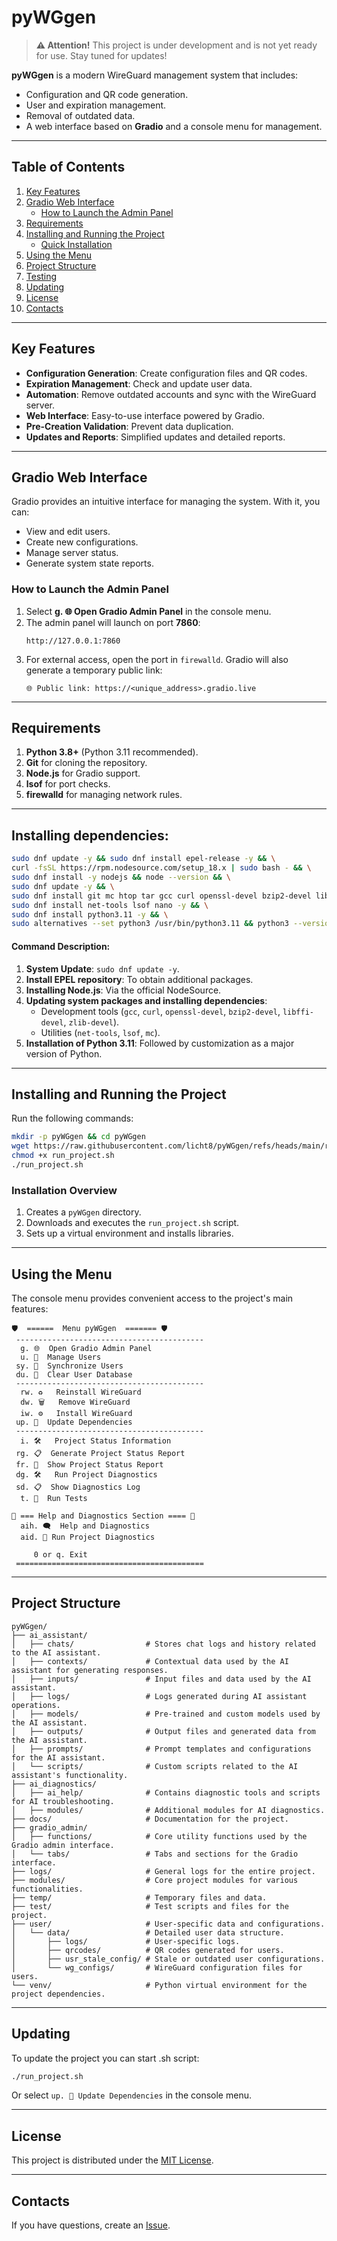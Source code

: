 # pyWGgen

> **⚠️ Attention!**
> This project is under development and is not yet ready for use. Stay tuned for updates!

**pyWGgen** is a modern WireGuard management system that includes:
- Configuration and QR code generation.
- User and expiration management.
- Removal of outdated data.
- A web interface based on **Gradio** and a console menu for management.

---

## Table of Contents

1. [Key Features](#key-features)
2. [Gradio Web Interface](#gradio-web-interface)
   - [How to Launch the Admin Panel](#how-to-launch-the-admin-panel)
3. [Requirements](#requirements)
4. [Installing and Running the Project](#installing-and-running-the-project)
   - [Quick Installation](#quick-installation)
5. [Using the Menu](#using-the-menu)
6. [Project Structure](#project-structure)
7. [Testing](#testing)
8. [Updating](#updating)
9. [License](#license)
10. [Contacts](#contacts)

---

## Key Features

- **Configuration Generation**: Create configuration files and QR codes.
- **Expiration Management**: Check and update user data.
- **Automation**: Remove outdated accounts and sync with the WireGuard server.
- **Web Interface**: Easy-to-use interface powered by Gradio.
- **Pre-Creation Validation**: Prevent data duplication.
- **Updates and Reports**: Simplified updates and detailed reports.

---

## Gradio Web Interface

Gradio provides an intuitive interface for managing the system. With it, you can:
- View and edit users.
- Create new configurations.
- Manage server status.
- Generate system state reports.

### How to Launch the Admin Panel

1. Select **g. 🌐 Open Gradio Admin Panel** in the console menu.
2. The admin panel will launch on port **7860**:
   ```plaintext
   http://127.0.0.1:7860
   ```
3. For external access, open the port in `firewalld`. Gradio will also generate a temporary public link:
   ```plaintext
   🌐 Public link: https://<unique_address>.gradio.live
   ```

---

## Requirements

1. **Python 3.8+** (Python 3.11 recommended).
2. **Git** for cloning the repository.
3. **Node.js** for Gradio support.
4. **lsof** for port checks.
5. **firewalld** for managing network rules.

---

## Installing dependencies:

```bash
sudo dnf update -y && sudo dnf install epel-release -y && \
curl -fsSL https://rpm.nodesource.com/setup_18.x | sudo bash - && \
sudo dnf install -y nodejs && node --version && \
sudo dnf update -y && \
sudo dnf install git mc htop tar gcc curl openssl-devel bzip2-devel libffi-devel zlib-devel -y && \
sudo dnf install net-tools lsof nano -y && \
sudo dnf install python3.11 -y && \
sudo alternatives --set python3 /usr/bin/python3.11 && python3 --version
```

#### Command Description:
1. **System Update**: `sudo dnf update -y`.
2. **Install EPEL repository**: To obtain additional packages.
3. **Installing Node.js**: Via the official NodeSource.
4. **Updating system packages and installing dependencies**:
   - Development tools (`gcc`, `curl`, `openssl-devel`, `bzip2-devel`, `libffi-devel`, `zlib-devel`).
   - Utilities (`net-tools`, `lsof`, `mc`).
5. **Installation of Python 3.11**: Followed by customization as a major version of Python.

---

## Installing and Running the Project

Run the following commands:
```bash
mkdir -p pyWGgen && cd pyWGgen
wget https://raw.githubusercontent.com/licht8/pyWGgen/refs/heads/main/run_project.sh
chmod +x run_project.sh
./run_project.sh
```

### Installation Overview
1. Creates a `pyWGgen` directory.
2. Downloads and executes the `run_project.sh` script.
3. Sets up a virtual environment and installs libraries.

---

## Using the Menu

The console menu provides convenient access to the project's main features:

```plaintext
🛡️  ======  Menu pyWGgen  ======= 🛡️
 ------------------------------------------
  g. 🌐  Open Gradio Admin Panel
  u. 👤  Manage Users
 sy. 📡  Synchronize Users
 du. 🧹  Clear User Database
 ------------------------------------------
  rw. ♻️   Reinstall WireGuard
  dw. 🗑️   Remove WireGuard
  iw. ⚙️   Install WireGuard
 up. 🔄  Update Dependencies
 ------------------------------------------
  i. 🛠️   Project Status Information
 rg. 📋  Generate Project Status Report
 fr. 📄  Show Project Status Report
 dg. 🛠️   Run Project Diagnostics
 sd. 📋  Show Diagnostics Log
  t. 🧪  Run Tests

🧩 === Help and Diagnostics Section ==== 🧩
  aih. 🗨️  Help and Diagnostics
  aid. 🤖 Run Project Diagnostics

	 0 or q. Exit
 ==========================================
```

---

## Project Structure

```plaintext
pyWGgen/
├── ai_assistant/
│   ├── chats/                # Stores chat logs and history related to the AI assistant.
│   ├── contexts/             # Contextual data used by the AI assistant for generating responses.
│   ├── inputs/               # Input files and data used by the AI assistant.
│   ├── logs/                 # Logs generated during AI assistant operations.
│   ├── models/               # Pre-trained and custom models used by the AI assistant.
│   ├── outputs/              # Output files and generated data from the AI assistant.
│   ├── prompts/              # Prompt templates and configurations for the AI assistant.
│   └── scripts/              # Custom scripts related to the AI assistant's functionality.
├── ai_diagnostics/
│   ├── ai_help/              # Contains diagnostic tools and scripts for AI troubleshooting.
│   ├── modules/              # Additional modules for AI diagnostics.
├── docs/                     # Documentation for the project.
├── gradio_admin/
│   ├── functions/            # Core utility functions used by the Gradio admin interface.
│   └── tabs/                 # Tabs and sections for the Gradio interface.
├── logs/                     # General logs for the entire project.
├── modules/                  # Core project modules for various functionalities.
├── temp/                     # Temporary files and data.
├── test/                     # Test scripts and files for the project.
├── user/                     # User-specific data and configurations.
│   └── data/                 # Detailed user data structure.
│       ├── logs/             # User-specific logs.
│       ├── qrcodes/          # QR codes generated for users.
│       ├── usr_stale_config/ # Stale or outdated user configurations.
│       └── wg_configs/       # WireGuard configuration files for users.
└── venv/                     # Python virtual environment for the project dependencies.
```

---

## Updating

To update the project you can start .sh script:
```bash
./run_project.sh
```

Or select `up. 🔄 Update Dependencies` in the console menu.

---

## License

This project is distributed under the [MIT License](LICENSE).

---

## Contacts

If you have questions, create an [Issue](https://github.com/licht8/pyWGgen/issues).

